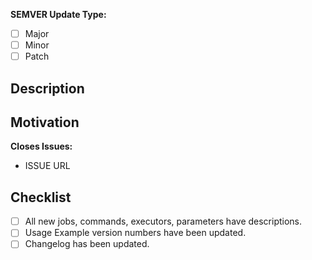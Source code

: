 
**SEMVER Update Type:**

- [ ] Major
- [ ] Minor
- [ ] Patch

## Description

<!---
  Describe your changes in detail, preferably in an imperative mood,
  i.e., "add `commandA` to `jobB`"
 -->

## Motivation

<!---
  Share any open issues this PR references or otherwise describe the motivation to submit this pull request.
 -->

 **Closes Issues:**

- ISSUE URL

## Checklist

<!--
	Thank you for contributing to CircleCI Orbs!
	before submitting your a request, please go through the following
	items and place an x in the [ ] if they have been completed
-->

- [ ] All new jobs, commands, executors, parameters have descriptions.
- [ ] Usage Example version numbers have been updated.
- [ ] Changelog has been updated.
